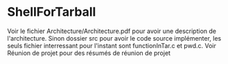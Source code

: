 # ShellForTarball
Voir le fichier Architecture/Architecture.pdf pour avoir une description de l'architecture.
Sinon dossier src pour avoir le code source implémenter, les seuls fichier interressant pour l'instant sont functionInTar.c et pwd.c.
Voir Réunion de projet pour des résumés de réunion de projet
